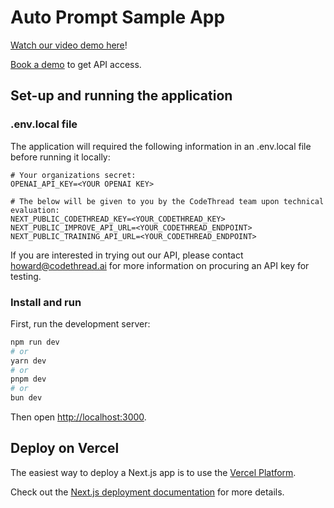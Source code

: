 # Auto Prompt Sample App

[Watch our video demo here](https://streamable.com/aee9v2)!

[Book a demo](https://calendly.com/paul-codethread/narrow-ai-user-research) to get API access.

## Set-up and running the application

### .env.local file

The application will required the following information in an .env.local file before running it locally:

```
# Your organizations secret:
OPENAI_API_KEY=<YOUR OPENAI KEY>

# The below will be given to you by the CodeThread team upon technical evaluation:
NEXT_PUBLIC_CODETHREAD_KEY=<YOUR_CODETHREAD_KEY>
NEXT_PUBLIC_IMPROVE_API_URL=<YOUR_CODETHREAD_ENDPOINT>
NEXT_PUBLIC_TRAINING_API_URL=<YOUR_CODETHREAD_ENDPOINT>
```

If you are interested in trying out our API, please contact howard@codethread.ai for more information on procuring an API key for testing.

### Install and run

First, run the development server:

```bash
npm run dev
# or
yarn dev
# or
pnpm dev
# or
bun dev
```

Then open [http://localhost:3000](http://localhost:3000).

## Deploy on Vercel

The easiest way to deploy a Next.js app is to use the [Vercel Platform](https://vercel.com/new?utm_medium=default-template&filter=next.js&utm_source=create-next-app&utm_campaign=create-next-app-readme).

Check out the [Next.js deployment documentation](https://nextjs.org/docs/deployment) for more details.
